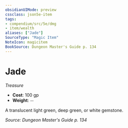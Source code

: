 ```yaml
---
obsidianUIMode: preview
cssclass: json5e-item
tags:
- compendium/src/5e/dmg
- item/wealth
aliases: ["Jade"]
SourceType: "Magic Item"
NoteIcon: magicitem
BookSource: Dungeon Master's Guide p. 134
---
```

# Jade
*Treasure*  

- **Cost**: 100 gp
- **Weight**: ⏤

A translucent light green, deep green, or white gemstone.

*Source: Dungeon Master's Guide p. 134*